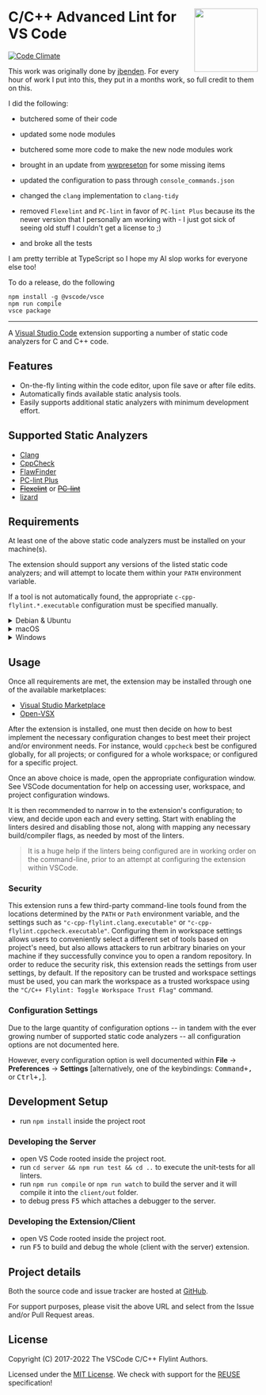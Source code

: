<div>
<img src="C-Cpp-FlyLint_icon.png" style="display: inline;" align="right" width="128" height="128" />
<h1>C/C++ Advanced Lint for VS Code</h1>

<div>

[![Code Climate](https://codeclimate.com/github/jbenden/vscode-c-cpp-flylint/badges/gpa.png)](https://codeclimate.com/github/jbenden/vscode-c-cpp-flylint)

</div>

This work was originally done by [jbenden](https://github.com/jbenden/vscode-c-cpp-flylint). For every hour of work I put into this, they put in a months work, so full credit to them on this.

I did the following:

- butchered some of their code

- updated some node modules

- butchered some more code to make the new node modules work

- brought in an update from [wwpreseton](https://github.com/jbenden/vscode-c-cpp-flylint/pull/234) for some missing items

- updated the configuration to pass through `console_commands.json`

- changed the `clang` implementation to `clang-tidy`

- removed `Flexelint` and `PC-lint` in favor of `PC-lint Plus` because its the newer version that I personally am working with - I just got sick of seeing old stuff I couldn't get a license to ;)

- and broke all the tests

I am pretty terrible at TypeScript so I hope my AI slop works for everyone else too!

To do a release, do the following

```batch
npm install -g @vscode/vsce
npm run compile
vsce package
```



----------------

A [Visual Studio Code](https://code.visualstudio.com/) extension
supporting a number of static code analyzers for C and C++ code.

</div>

## Features

* On-the-fly linting within the code editor, upon file save or after
  file edits.
* Automatically finds available static analysis tools.
* Easily supports additional static analyzers with minimum
  development effort.

## Supported Static Analyzers

* [Clang](https://clang.llvm.org/)
* [CppCheck](http://cppcheck.sourceforge.net/)
* [FlawFinder](https://dwheeler.com/flawfinder/)
* [PC-lint Plus](https://gimpel.com/)
* ~~[Flexelint](http://www.gimpel.com/html/flex.htm)~~ or
  ~~[PC-lint](http://www.gimpel.com/html/pcl.htm)~~
* [lizard](https://github.com/terryyin/lizard)

## Requirements

At least one of the above static code analyzers must be installed
on your machine(s).

The extension should support any versions of the listed static code
analyzers; and will attempt to locate them within your `PATH`
environment variable.

If a tool is not automatically found, the appropriate
`c-cpp-flylint.*.executable` configuration must be specified manually.

<details>
<summary>Debian & Ubuntu</summary>
<br>

Clang is available via `apt-get`:

    # sudo apt-get install clang

CppCheck is available via `apt-get`:

    # sudo apt-get install cppcheck

Flexelint is commercial software; however, it may be obtained from
the URL mentioned elsewhere in this documentation.

PC-lint and PC-lint Plus are commercial software; however, they may
be obtained from the URL mentioned elsewhere in this documentation.

FlawFinder is available via `pip`:

    # sudo pip install flawfinder

lizard is available via `pip`:

    # sudo pip install lizard

</details>

<details>
<summary>macOS</summary>
<br>

For macOS users, Clang is already included when Xcode and its' CLI
tools are installed.

For macOS users, CppCheck can most easily be installed through
[Homebrew](https://brew.sh/).

    # brew install cppcheck

Flexelint is commercial software; however, it may be obtained from
the URL mentioned elsewhere in this documentation.

PC-lint and PC-lint Plus are commercial software; however, they may
be obtained from the URL mentioned elsewhere in this documentation.

</details>

<details>
<summary>Windows</summary>
<br>

Windows users may download and install the static code analyzers
from the listed URLs mentioned elsewhere in this documentation.

If PC-lint has been installed, be certain to use the `Flexelint`
configuration sections, specifying the full path and filename
of PC-lint as the `c-cpp-flylint.flexelint.executable`
configuration option.

</details>

## Usage

Once all requirements are met, the extension may be installed through
one of the available marketplaces:

* [Visual Studio Marketplace](https://marketplace.visualstudio.com/items?itemName=jbenden.c-cpp-flylint)
* [Open-VSX](https://open-vsx.org/extension/jbenden/c-cpp-flylint)

After the extension is installed, one must then decide on how to best
implement the necessary configuration changes to best meet their project
and/or environment needs. For instance, would `cppcheck` best be
configured globally, for all projects; or configured for a whole workspace;
or configured for a specific project.

Once an above choice is made, open the appropriate configuration
window. See VSCode documentation for help on accessing user,
workspace, and project configuration windows.

It is then recommended to narrow in to the extension's configuration;
to view, and decide upon each and every setting. Start with enabling
the linters desired and disabling those not, along with mapping any
necessary build/compiler flags, as needed by most of the linters.

> It is a huge help if the linters being configured are in working
> order on the command-line, prior to an attempt at configuring
> the extension within VSCode.

### Security

This extension runs a few third-party command-line tools found from the
locations determined by the `PATH` or `Path` environment variable, and
the settings such as `"c-cpp-flylint.clang.executable"` or
`"c-cpp-flylint.cppcheck.executable"`. Configuring them in workspace
settings allows users to conveniently select a different set of tools
based on project's need, but also allows attackers to run arbitrary
binaries on your machine if they successfully convince you to open a
random repository. In order to reduce the security risk, this extension
reads the settings from user settings, by default. If the repository can
be trusted and workspace settings must be used, you can mark the
workspace as a trusted workspace using the
`"C/C++ Flylint: Toggle Workspace Trust Flag"` command.

### Configuration Settings

Due to the large quantity of configuration options -- in tandem with the
ever growing number of supported static code analyzers -- all
configuration options are not documented here.

However, every configuration option is well documented within
**File** -> **Preferences** -> **Settings** [alternatively, one of the
keybindings: <kbd>Command+,</kbd> or <kbd>Ctrl+,</kbd>].

## Development Setup

* run `npm install` inside the project root

### Developing the Server

* open VS Code rooted inside the project root.
* run `cd server && npm run test && cd ..` to execute the unit-tests for all linters.
* run `npm run compile` or `npm run watch` to build the server
  and it will compile it into the `client/out` folder.
* to debug press <kbd>F5</kbd> which attaches a debugger to the server.

### Developing the Extension/Client

* open VS Code rooted inside the project root.
* run <kbd>F5</kbd> to build and debug the whole (client with the
  server) extension.

## Project details

Both the source code and issue tracker are hosted at
[GitHub](https://github.com/jbenden/vscode-c-cpp-flylint/).

For support purposes, please visit the above URL and select
from the Issue and/or Pull Request areas.

## License

Copyright (C) 2017-2022 The VSCode C/C++ Flylint Authors.

Licensed under the [MIT License](https://opensource.org/licenses/MIT). We check
with support for the [REUSE](https://reuse.software/spec/) specification!

